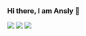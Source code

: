 ### Hi there, I am Ansly 👋
<img src="https://img.shields.io/badge/-HTML-e34f26?logo=html5&logoColor=fff">
<img src="https://img.shields.io/badge/-CSS-1572B6?logo=css3&logoColor=fff">
<img src="https://camo.githubusercontent.com/5a22f954ffcfe8e24e6a0f765449775af60896f6787493aaf6b5a2a86579839d/68747470733a2f2f696d672e736869656c64732e696f2f62616467652f2d48544d4c2d6533346632363f6c6f676f3d68746d6c35266c6f676f436f6c6f723d666666">
<!--
**Ansly21/Ansly21** is a ✨ _special_ ✨ repository because its `README.md` (this file) appears on your GitHub profile.

Here are some ideas to get you started:

- 🔭 I’m currently working on ...
- 🌱 I’m currently learning ...
- 👯 I’m looking to collaborate on ...
- 🤔 I’m looking for help with ...
- 💬 Ask me about ...
- 📫 How to reach me: ...
- 😄 Pronouns: ...
- ⚡ Fun fact: ...
-->
